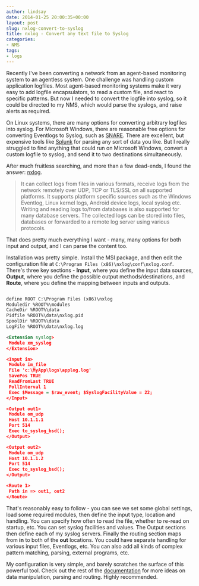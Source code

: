 ```yaml
---
author: lindsay
date: 2014-01-25 20:00:35+00:00
layout: post
slug: nxlog-convert-to-syslog
title: nxlog - Convert any text file to Syslog
categories:
- NMS
tags:
- logs
---
```


Recently I've been converting a network from an agent-based monitoring system to an agentless system. One challenge was handling custom application logfiles. Most agent-based monitoring systems make it very easy to add logfile encapsulators, to read a custom file, and react to specific patterns. But now I needed to convert the logfile into syslog, so it could be directed to my NMS, which would parse the syslogs, and raise alerts as required.

On Linux systems, there are many options for converting arbitrary logfiles into syslog. For Microsoft Windows, there are reasonable free options for converting Eventlogs to Syslog, such as [SNARE](http://sourceforge.net/projects/snare/). There are excellent, but expensive tools like [Splunk](http://www.splunk.com/) for parsing any sort of data you like. But I really struggled to find anything that could run on Microsoft Windows, convert a custom logfile to syslog, and send it to two destinations simultaneously.

After much fruitless searching, and more than a few dead-ends, I found the answer: [nxlog](http://nxlog-ce.sourceforge.net/).

> It can collect logs from files in various formats, receive logs from the network remotely over UDP, TCP or TLS/SSL on all supported platforms. It supports platform specific sources such as the Windows Eventlog, Linux kernel logs, Android device logs, local syslog etc. Writing and reading logs to/from databases is also supported for many database servers. The collected logs can be stored into files, databases or forwarded to a remote log server using various protocols.

That does pretty much everything I want - many, many options for both input and output, and I can parse the content too.

Installation was pretty simple. Install the MSI package, and then edit the configuration file at `C:\Program Files (x86)\nxlog\conf\nxlog.conf`. There's three key sections - **Input**, where you define the input data sources, **Output**, where you define the possible output methods/destinations, and **Route**, where you define the mapping between inputs and outputs.


```xml

define ROOT C:\Program Files (x86)\nxlog
Moduledir %ROOT%\modules
CacheDir %ROOT%\data
Pidfile %ROOT%\data\nxlog.pid
SpoolDir %ROOT%\data
LogFile %ROOT%\data\nxlog.log

<Extension syslog>
 Module xm_syslog
</Extension>

<Input in>
 Module im_file
 File 'c:\MyApp\logs\applog.log'
 SavePos TRUE
 ReadFromLast TRUE
 PollInterval 1
 Exec $Message = $raw_event; $SyslogFacilityValue = 22;
</Input>

<Output out1>
 Module om_udp
 Host 10.1.1.1
 Port 514
 Exec to_syslog_bsd();
</Output>

<Output out2>
 Module om_udp
 Host 10.1.1.2
 Port 514
 Exec to_syslog_bsd();
</Output>

<Route 1>
 Path in => out1, out2
</Route>


```


That's reasonably easy to follow - you can see we set some global settings, load some required modules, then define the input type, location and handling. You can specify how often to read the file, whether to re-read on startup, etc. You can set syslog facilities and values. The Output sections then define each of my syslog servers. Finally the routing section maps from **in** to both of the **out** locations. You could have separate handling for various input files, Eventlogs, etc. You can also add all kinds of complex pattern matching, parsing, external programs, etc.

My configuration is very simple, and barely scratches the surface of this powerful tool. Check out the rest of the [documentation](http://nxlog-ce.sourceforge.net/nxlog-docs/en/nxlog-reference-manual.html) for more ideas on data manipulation, parsing and routing. Highly recommended.
